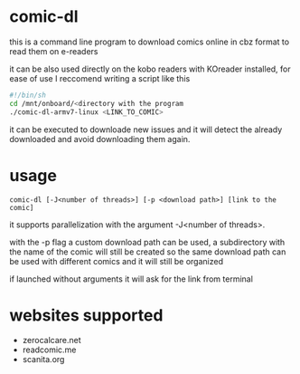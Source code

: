 # comic-dl
this is a command line program to download comics online in cbz format to read them on e-readers

it can be also used directly on the kobo readers with KOreader installed, for ease of use I reccomend writing a script like this
``` bash
#!/bin/sh
cd /mnt/onboard/<directory with the program
./comic-dl-armv7-linux <LINK_TO_COMIC>
```
it can be executed to downloade new issues and it will detect the already downloaded and avoid downloading them again.
# usage
`comic-dl [-J<number of threads>] [-p <download path>] [link to the comic]`

it supports parallelization with the argument -J\<number of threads\>.

with the -p flag a custom download path can be used, a subdirectory with the name of the comic will still be created so the same download path can be used with different comics and it will still be organized

if launched without arguments it will ask for the link from terminal

# websites supported
- zerocalcare.net
- readcomic.me
- scanita.org
